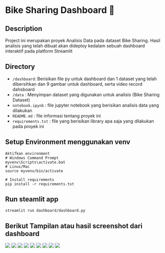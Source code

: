 # Bike Sharing Dashboard 🚵

## Description

Project ini merupakan proyek Analisis Data pada dataset Bike Sharing. Hasil analisis yang telah dibuat akan dideploy kedalam sebuah dashboard interaktif pada platform Streamlit

## Directory

- `/dashboard`: Berisikan file py untuk dashboard dan 1 dataset yang telah dibersihkan dan 9 gambar untuk dashboard, serta video record dahsboard
- `/data` : Menyimpan dataset yang digunakan untuk analisis (Bike Sharing Dataset)
- `notebook.ipynb` : file jupyter notebook yang berisikan analisis data yang dilakukan
- `README.md` : file informasi tentang proyek ini
- `requirements.txt` : file yang berisikan library apa saja yang dilakukan pada proyek ini

## Setup Environment menggunakan venv
```
Aktifkan environment
# Windows Command Prompt
myvenv\Scripts\activate.bat
# Linux/Mac
source myvenv/bin/activate

# Install requirements
pip install -r requirements.txt
```

## Run steamlit app
```
streamlit run dashboard/dashboard.py
```

## Berikut Tampilan atau hasil screenshot dari dashboard

![](ss_dashboard1.png)
![](ss_dashboard2.png)
![](ss_dashboard3.png)
![](ss_dashboard4.png)
![](ss_dashboard5.png)
![](ss_dashboard6.png)
![](ss_dashboard7.png)
![](ss_dashboard8.png)
![](ss_dashboard9.png)
